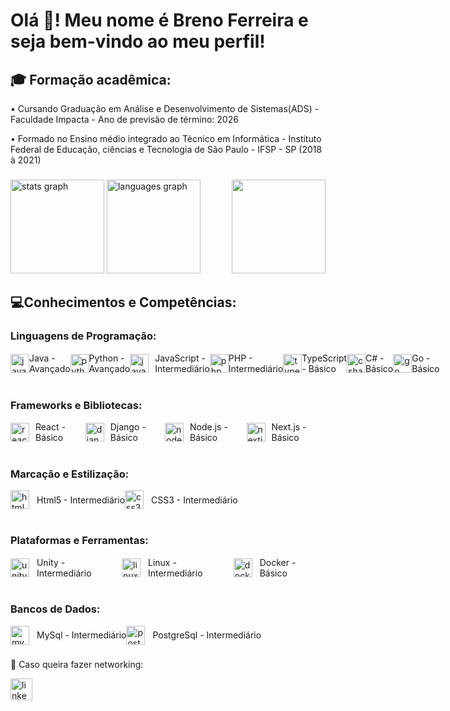 <h1 align="left">Olá 👋! Meu nome é Breno Ferreira e seja bem-vindo ao meu perfil!</h1>

<h2>🎓 Formação acadêmica:</h2>

• Cursando Graduação em Análise e Desenvolvimento de Sistemas(ADS) - Faculdade Impacta - Ano de previsão de término: 2026

• Formado no Ensino médio integrado ao Técnico em Informática - Instituto Federal de Educação, ciências e Tecnologia de São Paulo - IFSP - SP (2018 à 2021)

###

<div align="left">
  <img src="https://github-readme-stats.vercel.app/api?username=BredexBR&hide_title=false&hide_rank=false&show_icons=true&include_all_commits=true&count_private=true&disable_animations=false&theme=dracula&locale=en&hide_border=false" height="150" alt="stats graph"  />
  <img src="https://github-readme-stats.vercel.app/api/top-langs?username=BredexBR&locale=en&hide_title=false&layout=compact&card_width=320&langs_count=5&theme=dracula&hide_border=false" height="150" alt="languages graph"  />
  <img align="right" height="150" src="https://user-images.githubusercontent.com/74038190/229223263-cf2e4b07-2615-4f87-9c38-e37600f8381a.gif"  />
</div>

###

<div align="left">
  <h2>💻Conhecimentos e Competências:</h2>
  <h3> Linguagens de Programação:</h3>
  <div style="display: flex; align-items: center;">
     <img src="https://cdn.jsdelivr.net/gh/devicons/devicon/icons/java/java-original.svg" height="30" alt="java logo"  />
     <img width="12" />
     <span>Java - Avançado</span> 
     </br>
     <img src="https://cdn.jsdelivr.net/gh/devicons/devicon/icons/python/python-original.svg" height="30" alt="python logo"  />
     <img width="12" />
     <span>Python - Avançado</span>
     </br>
     <img src="https://cdn.jsdelivr.net/gh/devicons/devicon/icons/javascript/javascript-original.svg" height="30" alt="javascript logo" style="margin-right: 10px;" />
     <img width="12" />
     <span>JavaScript - Intermediário</span>    
     </br>
     <img src="https://cdn.jsdelivr.net/gh/devicons/devicon/icons/php/php-original.svg" height="30" alt="php logo"  />
     <img width="12" />
     <span>PHP - Intermediário</span>
     </br>
     <img src="https://cdn.jsdelivr.net/gh/devicons/devicon/icons/typescript/typescript-original.svg" height="30" alt="typescript logo"  />
     <img width="12" />
     <span>TypeScript - Básico</span>
     </br>
     <img src="https://cdn.jsdelivr.net/gh/devicons/devicon/icons/csharp/csharp-original.svg" height="30" alt="csharp logo"  />
     <img width="12" />
     <span>C# - Básico</span>
     </br>
     <img src="https://cdn.jsdelivr.net/gh/devicons/devicon/icons/go/go-original.svg" height="30" alt="go logo"  />
     <img width="12" />
     <span>Go - Básico</span>
  </div>

  </br>
  
  <h3> Frameworks e Bibliotecas:</h3>
  <div style="display: flex; align-items: center;">
     <img src="https://cdn.jsdelivr.net/gh/devicons/devicon/icons/react/react-original.svg" height="30" alt="react logo"  />
     <img width="12" />
     <span>React - Básico</span>
     </br>
     <img src="https://cdn.jsdelivr.net/gh/devicons/devicon/icons/django/django-plain.svg" height="30" alt="django logo"  />
     <img width="12" />
     <span>Django - Básico</span>
     </br>
     <img src="https://cdn.jsdelivr.net/gh/devicons/devicon/icons/nodejs/nodejs-original.svg" height="30" alt="nodejs logo"  />
     <img width="12" />
     <span>Node.js - Básico</span>
     </br>
     <img src="https://cdn.jsdelivr.net/gh/devicons/devicon/icons/nextjs/nextjs-original.svg" height="30" alt="nextjs logo"  />
     <img width="12" />
     <span>Next.js - Básico</span>
  </div>

  </br>
  
  <h3> Marcação e Estilização:</h3>
  <div style="display: flex; align-items: center;">
     <img src="https://cdn.jsdelivr.net/gh/devicons/devicon/icons/html5/html5-original.svg" height="30" alt="html5 logo"  />
     <img width="12" />
     <span>Html5 - Intermediário</span>
     </br>
     <img src="https://cdn.jsdelivr.net/gh/devicons/devicon/icons/css3/css3-original.svg" height="30" alt="css3 logo"  />
     <img width="12" />
     <span>CSS3 - Intermediário</span>
  </div>

  </br>

  <h3> Plataformas e Ferramentas:</h3>
  <div style="display: flex; align-items: center;">
     <img src="https://cdn.jsdelivr.net/gh/devicons/devicon/icons/unity/unity-original.svg" height="30" alt="unity logo"  />
     <img width="12" />
     <span>Unity - Intermediário</span>
     </br>
     <img src="https://cdn.jsdelivr.net/gh/devicons/devicon/icons/linux/linux-original.svg" height="30" alt="linux logo"  />
     <img width="12" />
     <span>Linux - Intermediário</span>
     </br>
     <img src="https://cdn.jsdelivr.net/gh/devicons/devicon/icons/docker/docker-original.svg" height="30" alt="docker logo"  />
     <img width="12" /> 
     <span>Docker - Básico</span>
  </div>
  
  </br>
  
  <h3> Bancos de Dados:</h3>
  <div style="display: flex; align-items: center;">
     <img src="https://cdn.jsdelivr.net/gh/devicons/devicon/icons/mysql/mysql-original.svg" height="30" alt="mysql logo"  />
     <img width="12" />
     <span>MySql - Intermediário</span>
     </br>
     <img src="https://cdn.jsdelivr.net/gh/devicons/devicon/icons/postgresql/postgresql-original.svg" height="30" alt="postgresql logo"  />
     <img width="12" />
     <span>PostgreSql - Intermediário</span>
  </div>
</div>

###

📱 Caso queira fazer networking:

<div align="left">
  <a href="https://www.linkedin.com/in/breno-gomes-639096240/" target="_blank">
    <img src="https://img.shields.io/static/v1?message=LinkedIn&logo=linkedin&label=&color=0077B5&logoColor=white&labelColor=&style=for-the-badge" height="35" alt="linkedin logo"  />
  </a>
</div>

###
